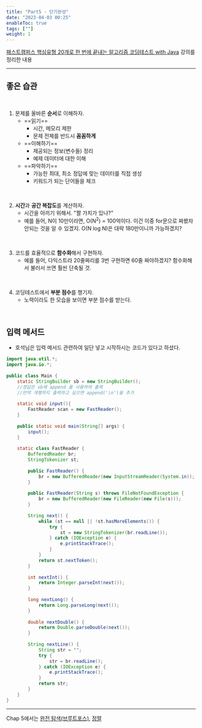 ```yaml
---
title: "Part5 - 단기완성"
date: "2023-04-03 00:25"
enableToc: true
tags: [""]
weight: 1
---
```


<a href='https://fastcampus.co.kr/dev_online_codingtest' target='_blank'>패스트캠퍼스 핵심유형 20개로 한 번에 끝내는 알고리즘 코딩테스트 with Java</a> 강의를 정리한 내용

<hr>

## 좋은 습관

<br>

1. 문제를 올바른 **순서**로 이해하자.
	- ==읽기==
		- 시간, 메모리 제한
		- 문제 전체를 반드시 **꼼꼼하게**
	- ==이해하기==
		- 제공되는 정보(변수들) 정리
		- 예제 데이터에 대한 이해
	- ==파악하기==
		- 가능한 최대, 최소 정답에 맞는 데이터를 직접 생성
		- 키워드가 되는 단어들을 체크

<br>

2. **시간**과 **공간 복잡도**를 계산하자.
	- 시간을 아끼기 위해서. "짤 가치가 있나?"
	- 예를 들어, N이 10만이라면, O(N<sup>2</sup>) = 100억이다. 이건 이중 for문으로 짜봤자 안되는 것을 알 수 있겠지. O(N log N)은 대략 180만이니까 가능하겠지?

<br>

3. 코드를 효율적으로 **함수화**해서 구현하자.
	- 예를 들어, 다익스트라 20줄짜리를 3번 구현하면 60줄 짜야하겠지? 함수화해서 불러서 쓰면 훨씬 단축될 것.

<br>

4. 코딩테스트에서 **부분 점수**를 챙기자.
	- 노력이라도 한 모습을 보이면 부분 점수를 받는다.

<br>

## 입력 메서드

- 호석님은 입력 메서드 관련하여 일단 넣고 시작하시는 코드가 있다고 하셨다.

```java
import java.util.*;  
import java.io.*;  
  
public class Main {  
    static StringBuilder sb = new StringBuilder();  
    //정답은 sb에 append 를 사용하여 출력  
    //만약 개행까지 출력하고 싶으면 append('\n')을 추가  
  
    static void input(){  
        FastReader scan = new FastReader();  
    }  
  
    public static void main(String[] args) {  
        input();  
    }  
  
    static class FastReader {  
        BufferedReader br;  
        StringTokenizer st;  
  
        public FastReader() {  
            br = new BufferedReader(new InputStreamReader(System.in));  
        }  
  
        public FastReader(String s) throws FileNotFoundException {  
            br = new BufferedReader(new FileReader(new File(s)));  
        }  
  
        String next() {  
            while (st == null || !st.hasMoreElements()) {  
                try {  
                    st = new StringTokenizer(br.readLine());  
                } catch (IOException e) {  
                    e.printStackTrace();  
                }  
            }  
            return st.nextToken();  
        }  
  
        int nextInt() {  
            return Integer.parseInt(next());  
        }  
  
        long nextLong() {  
            return Long.parseLong(next());  
        }  
  
        double nextDouble() {  
            return Double.parseDouble(next());  
        }  
  
        String nextLine() {  
            String str = "";  
            try {  
                str = br.readLine();  
            } catch (IOException e) {  
                e.printStackTrace();  
            }  
            return str;  
        }  
    }  
}
```

<hr>

Chap 5에서는 [완전 탐색(브루트포스)](brain/Lecture/fastcampus-algo/part5/p5-ch01), [정렬](brain/Lecture/fastcampus-algo/part5/p5-ch02)